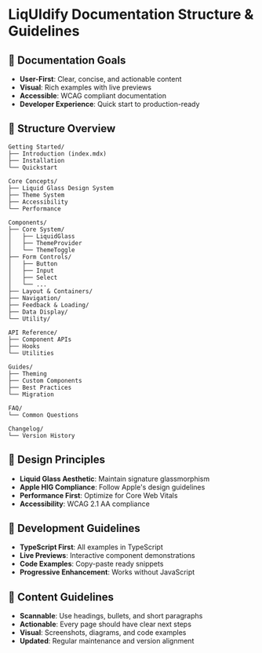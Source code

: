 # LiqUIdify Documentation Structure & Guidelines

## 🎯 Documentation Goals
- **User-First**: Clear, concise, and actionable content
- **Visual**: Rich examples with live previews
- **Accessible**: WCAG compliant documentation
- **Developer Experience**: Quick start to production-ready

## 📁 Structure Overview
```
Getting Started/
├── Introduction (index.mdx)
├── Installation
└── Quickstart

Core Concepts/
├── Liquid Glass Design System
├── Theme System
├── Accessibility
└── Performance

Components/
├── Core System/
│   ├── LiquidGlass
│   ├── ThemeProvider
│   └── ThemeToggle
├── Form Controls/
│   ├── Button
│   ├── Input
│   ├── Select
│   └── ...
├── Layout & Containers/
├── Navigation/
├── Feedback & Loading/
├── Data Display/
└── Utility/

API Reference/
├── Component APIs
├── Hooks
└── Utilities

Guides/
├── Theming
├── Custom Components
├── Best Practices
└── Migration

FAQ/
└── Common Questions

Changelog/
└── Version History
```

## 🎨 Design Principles
- **Liquid Glass Aesthetic**: Maintain signature glassmorphism
- **Apple HIG Compliance**: Follow Apple's design guidelines
- **Performance First**: Optimize for Core Web Vitals
- **Accessibility**: WCAG 2.1 AA compliance

## 🔧 Development Guidelines
- **TypeScript First**: All examples in TypeScript
- **Live Previews**: Interactive component demonstrations
- **Code Examples**: Copy-paste ready snippets
- **Progressive Enhancement**: Works without JavaScript

## 📝 Content Guidelines
- **Scannable**: Use headings, bullets, and short paragraphs
- **Actionable**: Every page should have clear next steps
- **Visual**: Screenshots, diagrams, and code examples
- **Updated**: Regular maintenance and version alignment


